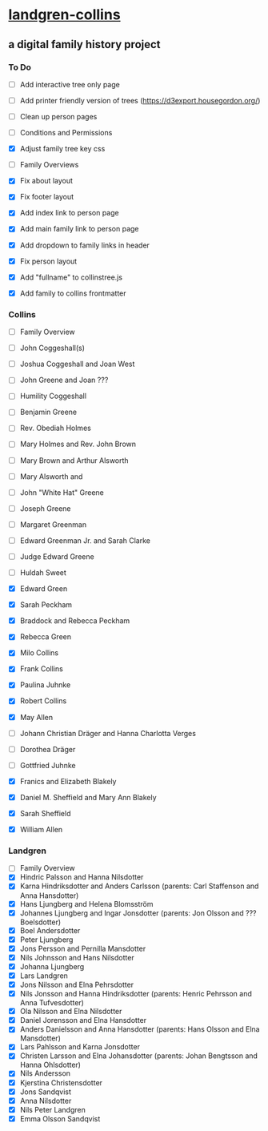 # [landgren-collins](https://krogersst.github.io/landgren-collins)
## a digital family history project

### To Do
- [ ] Add interactive tree only page
- [ ] Add printer friendly version of trees (https://d3export.housegordon.org/)
- [ ] Clean up person pages
- [ ] Conditions and Permissions
- [x] Adjust family tree key css
- [ ] Family Overviews
- [x] Fix about layout
- [x] Fix footer layout
- [x] Add index link to person page
- [x] Add main family link to person page
- [x] Add dropdown to family links in header
- [x] Fix person layout
- [x] Add "fullname" to collinstree.js
- [x] Add family to collins frontmatter


### Collins
- [ ] Family Overview
- [ ] John Coggeshall(s)
- [ ] Joshua Coggeshall and Joan West
- [ ] John Greene and Joan ???
- [ ] Humility Coggeshall
- [ ] Benjamin Greene
- [ ] Rev. Obediah Holmes
- [ ] Mary Holmes and Rev. John Brown
- [ ] Mary Brown and Arthur Alsworth
- [ ] Mary Alsworth and
- [ ] John "White Hat" Greene
- [ ] Joseph Greene
- [ ] Margaret Greenman
- [ ] Edward Greenman Jr. and Sarah Clarke
- [ ] Judge Edward Greene
- [ ] Huldah Sweet
- [x] Edward Green
- [x] Sarah Peckham
- [x] Braddock and Rebecca Peckham
- [x] Rebecca Green
- [x] Milo Collins
- [x] Frank Collins
- [x] Paulina Juhnke
- [x] Robert Collins
- [x] May Allen
- [ ] Johann Christian Dräger and Hanna Charlotta Verges
- [ ] Dorothea Dräger
- [ ] Gottfried Juhnke
- [x] Franics and Elizabeth Blakely
- [x] Daniel M. Sheffield and Mary Ann Blakely
- [x] Sarah Sheffield
- [x] William Allen


### Landgren
- [ ] Family Overview
- [x] Hindric Palsson and Hanna Nilsdotter
- [x] Karna Hindriksdotter and Anders Carlsson (parents: Carl Staffenson and Anna Hansdotter)
- [x] Hans Ljungberg and Helena Blomsström
- [x] Johannes Ljungberg and Ingar Jonsdotter (parents: Jon Olsson and ??? Boelsdotter)
- [x] Boel Andersdotter
- [x] Peter Ljungberg
- [x] Jons Persson and Pernilla Mansdotter
- [x] Nils Johnsson and Hans Nilsdotter
- [x] Johanna Ljungberg
- [x] Lars Landgren
- [x] Jons Nilsson and Elna Pehrsdotter
- [x] Nils Jonsson and Hanna Hindriksdotter (parents: Henric Pehrsson and Anna Tufvesdotter)
- [x] Ola Nilsson and Elna Nilsdotter
- [x] Daniel Jorensson and Elna Hansdotter
- [x] Anders Danielsson and Anna Hansdotter (parents: Hans Olsson and Elna Mansdotter)
- [x] Lars Pahlsson and Karna Jonsdotter
- [x] Christen Larsson and Elna Johansdotter (parents: Johan Bengtsson and Hanna Ohlsdotter)
- [x] Nils Andersson
- [x] Kjerstina Christensdotter
- [x] Jons Sandqvist
- [x] Anna Nilsdotter
- [x] Nils Peter Landgren
- [x] Emma Olsson Sandqvist
